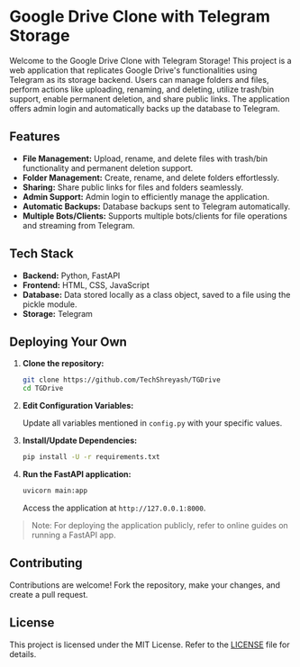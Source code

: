 # Google Drive Clone with Telegram Storage

Welcome to the Google Drive Clone with Telegram Storage! This project is a web application that replicates Google Drive's functionalities using Telegram as its storage backend. Users can manage folders and files, perform actions like uploading, renaming, and deleting, utilize trash/bin support, enable permanent deletion, and share public links. The application offers admin login and automatically backs up the database to Telegram.

## Features

- **File Management:** Upload, rename, and delete files with trash/bin functionality and permanent deletion support.
- **Folder Management:** Create, rename, and delete folders effortlessly.
- **Sharing:** Share public links for files and folders seamlessly.
- **Admin Support:** Admin login to efficiently manage the application.
- **Automatic Backups:** Database backups sent to Telegram automatically.
- **Multiple Bots/Clients:** Supports multiple bots/clients for file operations and streaming from Telegram.

## Tech Stack

- **Backend:** Python, FastAPI
- **Frontend:** HTML, CSS, JavaScript
- **Database:** Data stored locally as a class object, saved to a file using the pickle module.
- **Storage:** Telegram

## Deploying Your Own

1. **Clone the repository:**

    ```bash
    git clone https://github.com/TechShreyash/TGDrive
    cd TGDrive
    ```

2. **Edit Configuration Variables:**

    Update all variables mentioned in `config.py` with your specific values.

3. **Install/Update Dependencies:**

    ```bash
    pip install -U -r requirements.txt
    ```

4. **Run the FastAPI application:**

    ```bash
    uvicorn main:app
    ```

    Access the application at `http://127.0.0.1:8000`.

> Note: For deploying the application publicly, refer to online guides on running a FastAPI app.

## Contributing

Contributions are welcome! Fork the repository, make your changes, and create a pull request.

## License

This project is licensed under the MIT License. Refer to the [LICENSE](LICENSE) file for details.